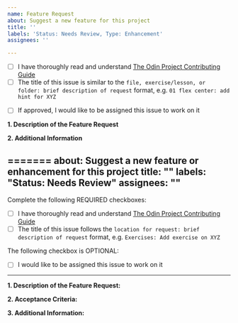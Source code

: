 ```yaml
---
name: Feature Request
about: Suggest a new feature for this project 
title: ''
labels: 'Status: Needs Review, Type: Enhancement'
assignees: ''

---
```

<!-- Thank you for taking the time to submit a new feature request to The Odin Project. In order to get issues closed in a reasonable amount of time, you must include a baseline of information about the feature you are proposing. Please read this template in its entirety before filling it out to ensure that it is filled out correctly. -->

<!-- Complete the following REQUIRED checkboxes by replacing the whitespace between the square brackets with an 'x', e.g. [x]. -->
- [ ] I have thoroughly read and understand [The Odin Project Contributing Guide](https://github.com/thatblindgeye/css-exercises/blob/main/CONTRIBUTING.md)
- [ ] The title of this issue is similar to the `file, exercise/lesson, or folder: brief description of request` format, e.g. `01 flex center: add hint for XYZ`

<!-- The following checkbox is OPTIONAL. Completing it does not guarantee you will be assigned this issue, but rather lets us know you are interested in working on it. -->
- [ ] If approved, I would like to be assigned this issue to work on it

**1. Description of the Feature Request**
<!-- A clear and concise description of what the feature is. Also include how it would be useful/beneficial or what problem(s) it would solve. -->


**2. Additional Information**
<!-- Any additional information or screenshots about the feature request. -->
=======
about: Suggest a new feature or enhancement for this project
title: ""
labels: "Status: Needs Review"
assignees: ""
---

<!-- Thank you for taking the time to submit a new feature request to The Odin Project. In order to get issues closed in a reasonable amount of time, you must include a baseline of information about the feature/enhancement you are proposing. Please read this template in its entirety before filling it out to ensure that it is filled out correctly. -->

Complete the following REQUIRED checkboxes:
-   [ ] I have thoroughly read and understand [The Odin Project Contributing Guide](https://github.com/TheOdinProject/theodinproject/blob/main/CONTRIBUTING.md)
-   [ ] The title of this issue follows the `location for request: brief description of request` format, e.g. `Exercises: Add exercise on XYZ`

The following checkbox is OPTIONAL:
<!-- Completing this checkbox does not guarantee you will be assigned this issue, but rather lets us know you are interested in working on it. -->
-   [ ] I would like to be assigned this issue to work on it

<hr>

**1. Description of the Feature Request:**
<!-- 
A clear and concise description of what the feature or enhancement is, including how it would be useful/beneficial or what problem(s) it would solve. 
-->


**2. Acceptance Criteria:**
<!--
A list of checkbox items that explain the requirements needed to be met to resolve this request, e.g.:
- [ ] A theme toggle is present on the dashboard
- [ ] Clicking the theme toggle changes between light and dark
- [ ] A user's theme choice persists after leaving the website
 -->


**3. Additional Information:**
<!-- Any additional information about the feature request, such as a link to a Discord discussion, screenshots, etc. -->

